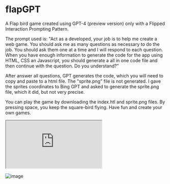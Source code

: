 # flapGPT
A Flap bird game created using GPT-4 (preview version) only with a Flipped Interaction Prompting Pattern.

The prompt used is: "Act as a developed, your job is to help me create a web game. You should ask me as many questions as necessary to do the job. You should ask them one at a time and I will respond to each question. When you have enough information to generate the code for the app using HTML, CSS an Javascript, you should generate a all in one code file and then continue with the question. Do you understand?"

After answer all questions, GPT generates the code, which you will need to copy and paste to a html file. The "sprite.png" file is not generated. I gave the sprites coordinates to Bing GPT and asked to generate the sprite.png file, which it did, but not very precise.

You can play the game by downloading the index.htl and sprite.png files. By pressing space, you keep the square-bird flying.
Have fun and create your own games.
 <iframe src="https://raw.githubusercontent.com/lfwgoes/flapGPT/main/index.html" width="WIDTH" height="HEIGHT"></iframe>


![image](https://github.com/lfwgoes/flapGPT/assets/4827682/16afe21a-53fd-4c98-878d-f987e42ddd78)
